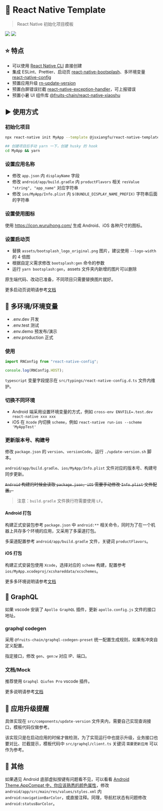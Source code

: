 # 👾 React Native Template

> React Native 初始化项目模板

[npm-url]: https://www.npmjs.com/package/@jsxiangfu/react-native-template

[![](https://img.shields.io/npm/v/@jsxiangfu/react-native-template.svg)][npm-url]
[![](https://img.shields.io/npm/dm/@jsxiangfu/react-native-template.svg)][npm-url]

## ⭐ 特点

- 可以使用 [React Native CLI](https://github.com/react-native-community/cli) 直接创建
- 集成 ESLint、Prettier、启动页 [react-native-bootsplash](https://www.npmjs.com/package/react-native-bootsplash)、多环境变量 [react-native-config](https://www.npmjs.com/package/react-native-config)
- 预置应用升级 [rn-update-version](https://www.npmjs.com/package/rn-update-version)
- 预置白屏错误拦截 [react-native-exception-handler](https://www.npmjs.com/package/react-native-exception-handler)，可上报错误
- 预置小暑 UI 组件库 [@fruits-chain/react-native-xiaoshu
  ](https://www.npmjs.com/package/@fruits-chain/react-native-xiaoshu)

## ▶️ 使用方式

### 初始化项目

```bash
npx react-native init MyApp --template @jsxiangfu/react-native-template
```

```bash
## 创建项目后手动 yarn 一下，创建 husky 的 hook
cd MyApp && yarn
```

### 设置应用名称

- 修改 `app.json` 内 `displayName` 字段
- 修改 `android/app/build.gradle` 内 `productFlavors` 相关 `resValue "string", "app_name"` 对应字符串
- 修改 `ios/MyApp/Info.plist` 内 `$(BUNDLE_DISPLAY_NAME_PREFIX)` 字符串后面的字符串

### 设置使用图标

使用 https://icon.wuruihong.com/ 生成 Android、iOS 各种尺寸的图标。

### 设置启动页

- 替换 `assets/bootsplash_logo_original.png` 图片，建议使用 `--logo-width` 的 4 倍图
- 根据自定义需求修改 `bootsplash:gen` 命令的参数
- 运行 `yarn bootsplash:gen`，assets 文件夹内新增的图片可以删除

原生端代码、改动已准备，不同项目只需要替换图片就好。

更多启动页说明请参考[文档](https://github.com/zoontek/react-native-bootsplash)

## 📱 多环境/环境变量

- .env.dev 开发
- .env.test 测试
- .env.demo 预发布/演示
- .env.production 正式

### 使用

```ts
import RNConfig from "react-native-config";

console.log(RNConfig.HOST);
```

`typescript` 变量字段提示在 `src/typings/react-native-config.d.ts` 文件内维护。

### 切换不同环境

- Android 端采用设置环境变量的方式，例如 `cross-env ENVFILE=.test.dev react-native xxx xxx`
- iOS 在 `Xcode` 内切换 `scheme`，例如 `react-native run-ios --scheme 'MyAppTest'`

### 更新版本号、构建号

修改 `package.json` 的 `version`、`versionCode`，运行 `./update-version.sh` 脚本。

`android/app/build.gradle`、`ios/MyApp/Info.plist` 文件对应的版本号、构建号同步更新。

~~`Android` 构建的时候会读取 `package.json`，`iOS` 需要手动修改 `Info.plist` 文件配置。~~

> 注意：`build.gradle` 文件换行符需要使用 `LF`。

#### Android 打包

构建正式安装包参考 `package.json` 中 `android:**` 相关命令，同时为了在一个机器上共存多个环境的应用，又采用了多渠道打包。

多渠道配置参考 `android/app/build.gradle` 文件，关键词 `productFlavors`。

#### iOS 打包

构建正式安装包使用 `Xcode`，选择对应的 `scheme` 构建，配置参考 `ios/MyApp.xcodeproj/xcshareddata/xcschemes`。

更多多环境说明请参考[文档](https://github.com/luggit/react-native-config)

## 📡 GraphQL

如果 vscode 安装了 `Apollo GraphQL` 插件，更新 `apollo.config.js` 文件的接口地址。

### graphql codegen

采用 `@fruits-chain/graphql-codegen-preset` 统一配置生成规则，如果有冲突自定义配置。

指定接口，修改 `gen`、`gen:w` 对应 IP、端口。

### 文档/Mock

推荐使用 `Graphql Qiufen Pro` vscode 插件。

更多说明请参考[文档](https://marketplace.visualstudio.com/items?itemName=never-w.graphql-qiufen-pro)

## 🔄 应用升级提醒

具体实现在 `src/components/update-version` 文件夹内，需要自己实现查询接口，模板代码仅做参考。

该实现只是在启动应用的时候才做检测，为了实现运行中也提示升级，业务接口也要对比、拦截提示，模板代码中 `src/graphql/client.ts` 关键词 `需要更新应用` 可以作为参考。

## 🤝 其他

如果遇见 Android 底部虚拟按键有问题看不见，可以看看 [Android Theme.AppCompat 中，你应该熟悉的颜色属性](https://juejin.cn/post/6844903475000639501)，修改 `android/app/src/main/res/values/styles.xml` 内 `android:navigationBarColor`，或直接注释。同理，导航栏状态有问题修改 `android:statusBarColor`。
